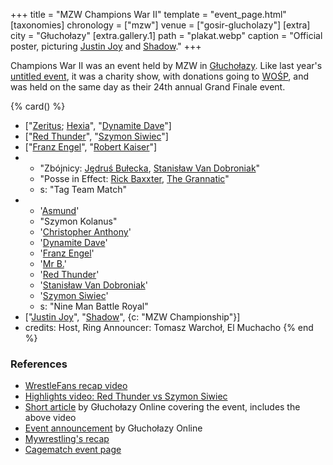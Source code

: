 +++
title = "MZW Champions War II"
template = "event_page.html"
[taxonomies]
chronology = ["mzw"]
venue = ["gosir-glucholazy"]
[extra]
city = "Głuchołazy"
[extra.gallery.1]
path = "plakat.webp"
caption = "Official poster, picturing [Justin Joy](@/w/justin-joy.md) and [Shadow](@/w/shadow.md)."
+++

Champions War II was an event held by MZW in [Głuchołazy](@/v/gosir-glucholazy.md). Like last year's [untitled event](@/e/mzw/2015-01-11-mzw-charity-show-2015.md), it was a charity show, with donations going to [WOŚP][wosp], and was held on the same day as their 24th annual Grand Finale event.

{% card() %}
- ["[Zeritus](@/w/zeritus.md); [Hexia](@/w/hexia.md)", "[Dynamite Dave](@/w/dynamite-dave.md)"]
- ["[Red Thunder](@/w/red-thunder.md)", "[Szymon Siwiec](@/w/szymon-siwiec.md)"]
- ["[Franz Engel](@/w/franz-engel.md)", "[Robert Kaiser](@/w/robert-kaiser.md)"]
- - "Zbójnicy: [Jędruś Bułecka](@/w/jedrus-bulecka.md), [Stanisław Van Dobroniak](@/w/stanislaw-van-dobroniak.md)"
  - "Posse in Effect: [Rick Baxxter](@/w/rick-baxxter.md), [The Grannatic](@/w/the-grannatic.md)"
  - s: "Tag Team Match"
- - '[Asmund](@/w/asmund.md)'
  - "Szymon Kolanus"
  - '[Christopher Anthony](@/w/christopher-anthony.md)'
  - '[Dynamite Dave](@/w/dynamite-dave.md)'
  - '[Franz Engel](@/w/franz-engel.md)'
  - '[Mr B.](@/w/mr-b.md)'
  - '[Red Thunder](@/w/red-thunder.md)'
  - '[Stanisław Van Dobroniak](@/w/stanislaw-van-dobroniak.md)'
  - '[Szymon Siwiec](@/w/szymon-siwiec.md)'
  - s: "Nine Man Battle Royal"
- ["[Justin Joy](@/w/justin-joy.md)", "[Shadow](@/w/shadow.md)", {c: "MZW Championship"}]
- credits:
    Host, Ring Announcer: Tomasz Warchoł, El Muchacho
{% end %}

### References

* [WrestleFans recap video](https://youtu.be/1kVqHeViz_o)
* [Highlights video: Red Thunder vs Szymon Siwiec](https://youtu.be/wM6lUrd9IJI)
* [Short article](https://www.glucholazyonline.com.pl/rozmaitosci/889-gala-wrestlingu) by Głuchołazy Online covering the event, includes the above video
* [Event announcement](https://www.glucholazyonline.com.pl/rozmaitosci/824-wrestling-powraca-do-glucholaz) by Głuchołazy Online
* [Mywrestling's recap](https://mywrestling.com.pl/mzw-champions-war-ii-relacja-po-gali/)
* [Cagematch event page](https://www.cagematch.net/?id=1&nr=145950)

[wosp]: https://en.wikipedia.org/wiki/Great_Orchestra_of_Christmas_Charity

